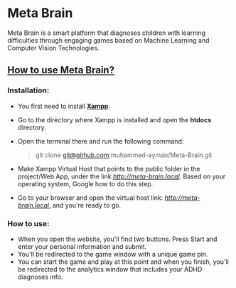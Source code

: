 # Meta Brain

Meta Brain is a smart platform that diagnoses children with learning difficulties through engaging games based on Machine Learning and Computer Vision Technologies.

## <ins>How to use Meta Brain?</ins>
### Installation:
- You first need to install [**Xampp**](https://www.apachefriends.org/download.html).
- Go to the directory where Xampp is installed and open the **htdocs** directory.
- Open the terminal there and run the following command:

    > git clone git@github.com:muhammed-ayman/Meta-Brain.git
- Make Xampp Virtual Host that points to the public folder in the project/Web App, under the link *http://meta-brain.local*. Based on your operating system, Google how to do this step.
- Go to your browser and open the virtual host link: *http://meta-brain.local*, and you're ready to go.

### How to use:

- When you open the website, you'll find two buttons. Press Start and enter your personal information and submit.
- You'll be redirected to the game window with a unique game pin.
- You can start the game and play at this point and when you finish, you'll be redirected to the analytics window that includes your ADHD diagnoses info.